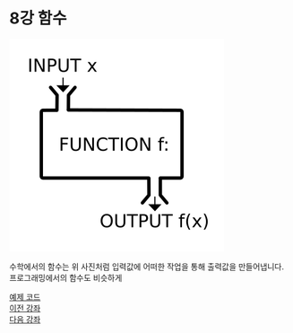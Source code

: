 # 8강 함수
![function image](./Function_machine2.svg)

수학에서의 함수는 위 사진처럼 입력값에 어떠한 작업을 통해 출력값을 만들어냅니다.
프로그래밍에서의 함수도 비슷하게 

[예제 코드](/Basics/08%20-%20함수/function.py)</br>
[이전 강좌](/Basics/07%20-%20반복문/README.md)</br>
[다음 강좌](/Projects/01_기본기_복습/README.md)